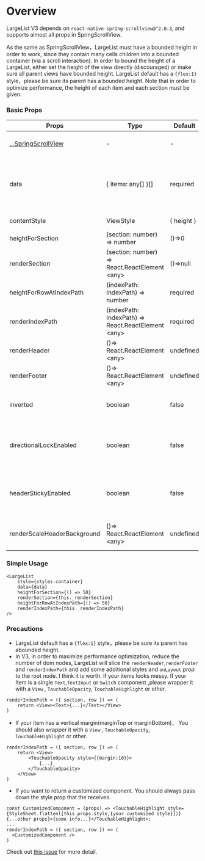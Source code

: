 # Overview

LargeList V3 depends on `react-native-spring-scrollview@^2.0.3`, and supports almost all props in SpringScrollView.

As the same as SpringScrollView，LargeList must have a bounded height in order to work, since they contain many cells children into a bounded container (via a scroll interaction). In order to bound the height of a LargeList, either set the height of the view directly (discouraged) or make sure all parent views have bounded height. LargeList default has a `{flex:1}` style，please be sure its parent has a bounded height. Note that in order to optimize performance, the height of each item and each section must be given.

### Basic Props

Props  |  Type  |  Default  |  Description  
---- | ------ | --------- | --------
[...SpringScrollView](https://bolan9999.github.io/react-native-spring-scrollview/#/) | - | - | Support almost all props in SpringScrollView
data | { items: any[] }[] | required | The data source of the large list. The outer array is the number of sections. And the inner array:`items` is the items of the section.
contentStyle | ViewStyle | { height } | The content view style of LargeList.
heightForSection | (section: number) => number | ()=>0 | The height function for every Section
renderSection | (section: number) => React.ReactElement &lt;any> | ()=>null | The render function for every Section
heightForRowAtIndexPath | (indexPath: IndexPath) => number | required | The height function for every IndexPath
renderIndexPath | (indexPath: IndexPath) => React.ReactElement &lt;any> | required | The render function for every IndexPath
renderHeader | ()=> React.ReactElement &lt;any> | undefined | The render function of largelist header
renderFooter | ()=> React.ReactElement &lt;any> | undefined | The render function of largelist footer
inverted | boolean | false | Inverted the data source, see [ChatExample](https://github.com/bolan9999/react-native-largelist/tree/master/Examples/LargeListExamples/ChatExample.js) for example.
directionalLockEnabled | boolean | false | When true, the SpringScrollView will try to lock to only vertical or horizontal scrolling while dragging.
headerStickyEnabled | boolean | false | Sticky the header of the LargeList on the top. And then sticky Section on the bottom of the header.
renderScaleHeaderBackground | ()=> React.ReactElement &lt;any> | undefined | Render the scale header background when dragging. See [HeightEqualExample](https://github.com/bolan9999/react-native-largelist/tree/master/Examples/LargeListExamples/HeightEqualExample.js)

### Simple Usage

```
<LargeList
    style={styles.container}
    data={data}
    heightForSection={() => 50}
    renderSection={this._renderSection}
    heightForRowAtIndexPath={() => 50}
    renderIndexPath={this._renderIndexPath}
/>
```

### Precautions
* LargeList default has a `{flex:1}` style，please be sure its parent has abounded height.
* In V3, in order to maximize performance optimization, reduce the number of dom nodes, LargeList will slice the `renderHeader`,`renderFooter` and `renderIndexPath` and add some additional styles and `onLayout` prop to the root node. I think it is worth. If your items looks messy. If your Item is a single `Text`,`TextInput` or `Switch` component ,please wrapper it with a `View` , `TouchableOpacity`, `TouchableHighlight` or other.
```
renderIndexPath = ({ section, row }) => (
    return <View><Text>{...}</Text></View>
)
```

* If your item has a vertical margin(marginTop or marginBottom)，  You should also wrapper it with a `View` , `TouchableOpacity`, `TouchableHighlight` or other.
```
renderIndexPath = ({ section, row }) => (
    return <View>
        <TouchableOpacity style={{margin:10}}>
            {...}
        </TouchableOpacity>
    </View>
)
```

* If you want to return a customized component. You should always pass down the style prop that the <CustomizedComponent /> receives. 
```
const CustomizedComponent = (props) => <TouchableHighlight style={StyleSheet.flatten([this.props.style,{your customized style}])} {...other props}>{some info...}</TouchableHighlight>;
...
renderIndexPath = ({ section, row }) => (
  <CustomizedComponent />
)
```

Check out [this issue](https://github.com/bolan9999/react-native-largelist/issues/260) for more detail.


